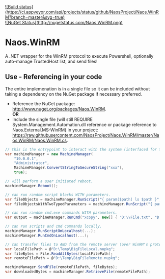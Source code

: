 <a target="_blank" href="https://ci.appveyor.com/project/Naos-Project/naos-WinRM">
![Build status](https://ci.appveyor.com/api/projects/status/github/NaosProject/Naos.WinRM?branch=master&svg=true)
</a>
<br/> 
<a target="_blank" href="http://nugetstatus.com/packages/Naos.WinRM">
![NuGet Status](http://nugetstatus.com/Naos.WinRM.png)
</a>

Naos.WinRM
================
A .NET wrapper for the WinRM protocol to execute Powershell, optionally auto-manage TrustedHost list, and send files!

Use - Referencing in your code
-----------
The entire implemenation is in a single file so it can be included without taking a dependency on the NuGet package if necessary preferred.
* Reference the NuGet package: <a target="_blank" href="http://www.nuget.org/packages/Naos.WinRM">http://www.nuget.org/packages/Naos.WinRM</a>.
  <br/><b>OR</b>
* Include the single file (will still REQUIRE System.Management.Automation.dll reference or package reference to Naos.External.MS-WinRM) in your project: <a target="_blank" href="https://raw.githubusercontent.com/NaosProject/Naos.WinRM/master/Naos.WinRM/Naos.WinRM.cs">https://raw.githubusercontent.com/NaosProject/Naos.WinRM/master/Naos.WinRM/Naos.WinRM.cs</a>.

```C#
// this is the entrypoint to interact with the system (interfaced for testing).
var machineManager = new MachineManager(
	"10.0.0.1",
	"Administrator",
	MachineManager.ConvertStringToSecureString("xxx"),
	true);

// will perform a user initiated reboot.
machineManager.Reboot();

// can run random script blocks WITH parameters.
var fileObjects = machineManager.RunScript("{ param($path) ls $path }", new[] { @"C:\PathToList" });
var fileObjectsWithTwoTypedParameters = machineManager.RunScript("{ param([string] $path, [string] $filter) ls -Path $path -Filter $filter }", new[] { @"C:\Windows", "*.exe" });

// can run random cmd.exe commands WITH parameters.
var output = machineManager.RunCmd("xcopy", new[] { "D:\\File.txt", "D:\\Folder\\" });

// can run scripts and cmd commands locally.
machineManager.RunScriptOnLocalhost(...);
machineManager.RunCmdOnLocalhost(...);

// can transfer files to AND from the remote server (over WinRM's protocol!).
var localFilePath = @"D:\Temp\BigFileLocal.nupkg";
var fileBytes = File.ReadAllBytes(localFilePath);
var remoteFilePath = @"D:\Temp\BigFileRemote.nupkg";

machineManager.SendFile(remoteFilePath, fileBytes);
var downloadedBytes = machineManager.RetrieveFile(remoteFilePath);
```